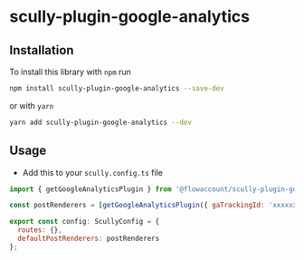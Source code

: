# scully-plugin-google-analytics

## Installation

To install this library with `npm` run

```bash
npm install scully-plugin-google-analytics --save-dev
```

or with `yarn`

```bash
yarn add scully-plugin-google-analytics --dev
```

## Usage

- Add this to your `scully.config.ts` file

```javascript
import { getGoogleAnalyticsPlugin } from '@flowaccount/scully-plugin-google-analytics';

const postRenderers = [getGoogleAnalyticsPlugin({ gaTrackingId: 'xxxxxx-x' })];

export const config: ScullyConfig = {
  routes: {},
  defaultPostRenderers: postRenderers
};
```
